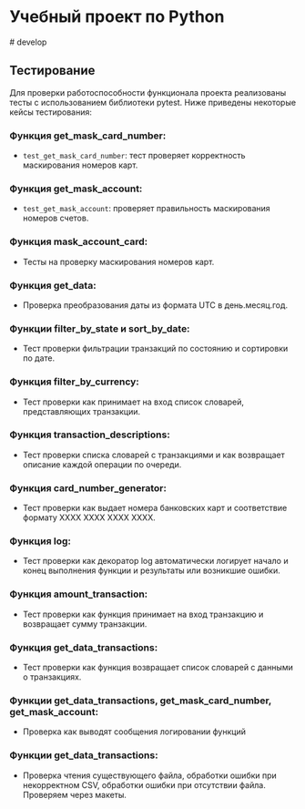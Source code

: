# Учебный проект по Python
#   d e v e l o p 
 
## Тестирование

Для проверки работоспособности функционала проекта реализованы тесты с использованием библиотеки pytest. Ниже приведены некоторые кейсы тестирования:

### Функция get_mask_card_number:
- `test_get_mask_card_number`: тест проверяет корректность маскирования номеров карт.

### Функция get_mask_account:
- `test_get_mask_account`: проверяет правильность маскирования номеров счетов.

### Функция mask_account_card:
- Тесты на проверку маскирования номеров карт.

### Функция get_data:
- Проверка преобразования даты из формата UTC в день.месяц.год.

### Функции filter_by_state и sort_by_date:
- Тест проверки фильтрации транзакций по состоянию и сортировки по дате.

### Функция filter_by_currency:
- Тест проверки как принимает на вход список словарей, представляющих транзакции.

### Функция transaction_descriptions:
- Тест проверки списка словарей с транзакциями и как возвращает описание каждой операции по очереди.

### Функция card_number_generator:
- Тест проверки как выдает номера банковских карт и соответствие формату XXXX XXXX XXXX XXXX.

### Функция log:
- Тест проверки как декоратор log автоматически логирует начало и конец выполнения функции и результаты или возникшие ошибки.

### Функция amount_transaction:
- Тест проверки как функция принимает на вход транзакцию и возвращает сумму транзакции.

### Функция get_data_transactions:
- Тест проверки как функция возвращает список словарей с данными о транзакциях.

### Функции get_data_transactions, get_mask_card_number, get_mask_account:
- Проверка как выводят сообщения логировании функций

### Функции get_data_transactions:
- Проверка чтения существующего файла, обработки ошибки при некорректном CSV, обработки ошибки при отсутствии файла. Проверяем через макеты.

